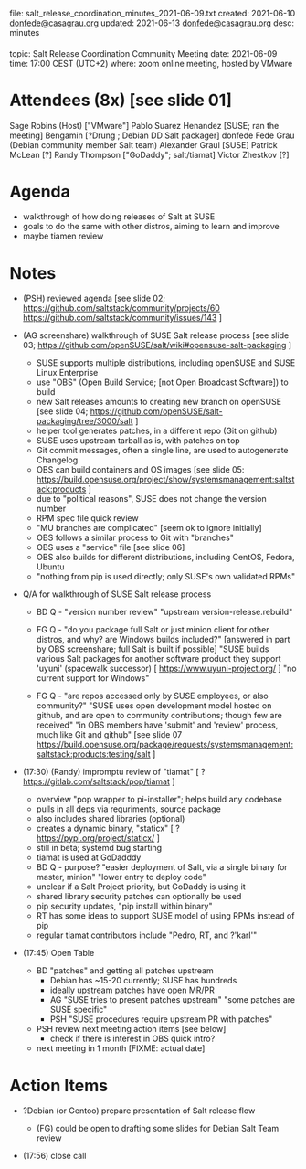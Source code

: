 file: salt_release_coordination_minutes_2021-06-09.txt
created: 2021-06-10 donfede@casagrau.org
updated: 2021-06-13 donfede@casagrau.org
desc: minutes 
####


topic: Salt Release Coordination Community Meeting
date: 2021-06-09
time: 17:00 CEST (UTC+2)
where: zoom online meeting, hosted by VMware

# Attendees (8x) [see slide 01]
  Sage Robins (Host) ["VMware"]
  Pablo Suarez Henandez [SUSE; ran the meeting]
  Bengamin [?Drung ; Debian DD Salt packager]
  donfede Fede Grau (Debian community member Salt team)
  Alexander Graul [SUSE]
  Patrick McLean [?]
  Randy Thompson ["GoDaddy"; salt/tiamat]
  Victor Zhestkov [?]      

# Agenda
 - walkthrough of how doing releases of Salt at SUSE
 - goals to do the same with other distros, aiming to learn and improve
 - maybe tiamen review


# Notes
 - (PSH) reviewed agenda 
    [see slide 02; 
        https://github.com/saltstack/community/projects/60 
        https://github.com/saltstack/community/issues/143 ]
 - (AG screenshare) walkthrough of SUSE Salt release process
    [see slide 03;
        https://github.com/openSUSE/salt/wiki#opensuse-salt-packaging ]
    - SUSE supports multiple distributions, including openSUSE and SUSE Linux Enterprise
    - use "OBS" (Open Build Service; [not Open Broadcast Software]) to build
    - new Salt releases amounts to creating new branch on openSUSE
    [see slide 04;
        https://github.com/openSUSE/salt-packaging/tree/3000/salt ]
    - helper tool generates patches, in a different repo (Git on github)
    - SUSE uses upstream tarball as is, with patches on top
    - Git commit messages, often a single line, are used to autogenerate Changelog
    - OBS can build containers and OS images
    [see slide 05:
        https://build.opensuse.org/project/show/systemsmanagement:saltstack:products ]
    - due to "political reasons", SUSE does not change the version number
    - RPM spec file quick review
    - "MU branches are complicated" [seem ok to ignore initially]
    - OBS follows a similar process to Git with "branches"
    - OBS uses a "service" file
    [see slide 06]
    - OBS also builds for different distributions, including CentOS, Fedora, Ubuntu
    - "nothing from pip is used directly; only SUSE's own validated RPMs"

 - Q/A for walkthrough of SUSE Salt release process
    - BD Q - "version number review"
        "upstream version-release.rebuild"

    - FG Q - "do you package full Salt or just minion client for other distros,
      and why? are Windows builds included?"
        [answered in part by OBS screenshare; full Salt is built if possible]
        "SUSE builds various Salt packages for another software product they
        support 'uyuni' (spacewalk successor)
        [ https://www.uyuni-project.org/ ]
        "no current support for Windows"

    - FG Q - "are repos accessed only by SUSE employees, or also community?"
        "SUSE uses open development model hosted on github, and are open to
        community contributions; though few are received"
        "in OBS members have 'submit' and 'review' process, much like Git and github"
     [see slide 07
        https://build.opensuse.org/package/requests/systemsmanagement:saltstack:products:testing/salt ]


 - (17:30) (Randy) impromptu review of "tiamat"
    [ ? https://gitlab.com/saltstack/pop/tiamat ]
    - overview "pop wrapper to pi-installer"; helps build any codebase
    - pulls in all deps via requriments, source package
    - also includes shared libraries (optional)
    - creates a dynamic binary, "staticx"
    [ ? https://pypi.org/project/staticx/ ]
    - still in beta; systemd bug starting
    - tiamat is used at GoDadddy
    - BD Q - purpose?
        "easier deployment of Salt, via a single binary for master, minion"
        "lower entry to deploy code"
    - unclear if a Salt Project priority, but GoDaddy is using it
    - shared library security patches can optionally be used
    - pip security updates, "pip install within binary"
    - RT has some ideas to support SUSE model of using RPMs instead of pip
    - regular tiamat contributors include "Pedro, RT, and ?'karl'"


 - (17:45) Open Table
   - BD "patches" and getting all patches upstream
     - Debian has ~15-20 currently; SUSE has hundreds
     - ideally upstream patches have open MR/PR
     - AG "SUSE tries to present patches upstream" "some patches are SUSE specific"
     - PSH "SUSE procedures require upstream PR with patches"
   - PSH review next meeting action items [see below]
     - check if there is interest in OBS quick intro?
   - next meeting in 1 month [FIXME: actual date]


# Action Items
 - ?Debian (or Gentoo) prepare presentation of Salt release flow
   - (FG) could be open to drafting some slides for Debian Salt Team review

 - (17:56) close call


